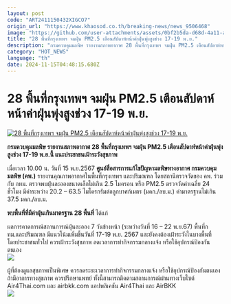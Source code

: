 ```yaml
---
layout: post
code: "ART2411150432XIGCO7"
origin_url: "https://www.khaosod.co.th/breaking-news/news_9506468"
image: "https://github.com/user-attachments/assets/0bf2b5da-d68d-4a11-afd0-a5327dfb4e9a"
title: "28 พื้นที่กรุงเทพฯ จมฝุ่น PM2.5 เตือนสัปดาห์หน้าค่าฝุ่นพุ่งสูงช่วง 17-19 พ.ย."
description: "กรมควบคุมมลพิษ รายงานสภาพอากาศ 28 พื้นที่กรุงเทพฯ จมฝุ่น PM2.5 เตือนสัปดาห์หน้าค่าฝุ่นพุ่งสูงช่วง 17-19 พ.ย.นี้ แนะประชาชนเฝ้าระวังสุขภาพ"
category: "HOT_NEWS"
language: "th"
date: 2024-11-15T04:48:15.680Z
---
```


# 28 พื้นที่กรุงเทพฯ จมฝุ่น PM2.5 เตือนสัปดาห์หน้าค่าฝุ่นพุ่งสูงช่วง 17-19 พ.ย.

[![28 พื้นที่กรุงเทพฯ จมฝุ่น PM2.5 เตือนสัปดาห์หน้าค่าฝุ่นพุ่งสูงช่วง 17-19 พ.ย.](https://www.khaosod.co.th/wpapp/uploads/2024/11/pm25.jpg "28 พื้นที่กรุงเทพฯ จมฝุ่น PM2.5 เตือนสัปดาห์หน้าค่าฝุ่นพุ่งสูงช่วง 17-19 พ.ย.")](https://www.khaosod.co.th/wpapp/uploads/2024/11/pm25.jpg)

**กรมควบคุมมลพิษ รายงานสภาพอากาศ 28 พื้นที่กรุงเทพฯ จมฝุ่น PM2.5 เตือนสัปดาห์หน้าค่าฝุ่นพุ่งสูงช่วง 17-19 พ.ย.นี้ แนะประชาชนเฝ้าระวังสุขภาพ**

เมื่อเวลา 10.00 น. วันที่ 15 พ.ย.2567 **ศูนย์สื่อสารการแก้ไขปัญหามลพิษทางอากาศ กรมควบคุมมลพิษ (คพ.)** รายงานคุณภาพอากาศในพื้นที่กรุงเทพฯ และปริมณฑล โดยสถานีตรวจวัดของ คพ. ร่วมกับ กทม. ตรวจพบฝุ่นละอองขนาดเล็กไม่เกิน 2.5 ไมครอน หรือ PM2.5 ตรวจวัดค่าเฉลี่ย 24 ชั่วโมง มีค่าระหว่าง 20.2 – 63.5 ไมโครกรัมต่อลูกบาศก์เมตร (มคก./ลบ.ม.) ค่ามาตรฐานไม่เกิน 37.5 มคก./ลบ.ม.

**พบพื้นที่ที่มีค่าฝุ่นเกินมาตรฐาน 28 พื้นที่** ได้แก่

ผลการคาดการณ์สถานการณ์ฝุ่นละออง 7 วันข้างหน้า (ระหว่างวันที่ 16 – 22 พ.ย.67) พื้นที่กทม.และปริมณฑล มีแนวโน้มเพิ่มขึ้นวันที่ 17-19 พ.ย. 2567 และยังคงต้องเฝ้าระวังในบางพื้นที่  
โดยประชาชนทั่วไป ควรเฝ้าระวังสุขภาพ ลดเวลาการทำกิจกรรมกลางแจ้ง หรือใช้อุปกรณ์ป้องกันตนเอง  
[![](https://www.khaosod.co.th/wpapp/uploads/2024/11/S__4317190_0-696x506.jpg)](https://www.khaosod.co.th/wpapp/uploads/2024/11/S__4317190_0.jpg)

ผู้ที่ต้องดูแลสุขภาพเป็นพิเศษ ควรลดระยะเวลาการทำกิจกรรมกลางแจ้ง หรือใช้อุปกรณ์ป้องกันตนเอง ถ้ามีอาการทางสุขภาพ ควรปรึกษาแพทย์ ทั้งนี้สามารถติดตามสถานการณ์ผ่านทางเว็บไซต์ Air4Thai.com และ airbkk.com แอปพลิเคชัน Air4Thai และ AirBKK  
[![](https://www.khaosod.co.th/wpapp/uploads/2024/11/pm-4-696x435.jpg)](https://www.khaosod.co.th/wpapp/uploads/2024/11/pm-4.jpg)